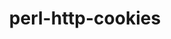 ---
title: "perl-http-cookies"
layout: cache
categories: [package, develop]
meta: {"versions": ["6.10"], "compilers": ["gcc@=7.3.1"], "oss": ["amzn2"], "platforms": ["linux"], "targets": ["aarch64", "neoverse_n1", "x86_64_v3"], "stacks": ["aws-ahug", "aws-ahug-aarch64", "root"], "num_specs": 9, "num_specs_by_stack": {"root": 9, "aws-ahug-aarch64": 8, "aws-ahug": 1}}
spec_details: [{"hash": "x2h2b6ccj22hirsdc6g4vlqcinnd2ywz", "compiler": "gcc@=7.3.1", "versions": ["6.10"], "os": "amzn2", "platform": "linux", "target": "aarch64", "variants": ["build_system=perl"], "stacks": ["root", "aws-ahug-aarch64"], "size": "-", "tarball": "https://binaries.spack.io/develop/build_cache/linux-amzn2-aarch64/gcc-7.3.1/perl-http-cookies-6.10/linux-amzn2-aarch64-gcc-7.3.1-perl-http-cookies-6.10-x2h2b6ccj22hirsdc6g4vlqcinnd2ywz.spack"}, {"hash": "rvucyoqlqhu6kuhdku4oxgskv76pdpmw", "compiler": "gcc@=7.3.1", "versions": ["6.10"], "os": "amzn2", "platform": "linux", "target": "aarch64", "variants": ["build_system=perl"], "stacks": ["root", "aws-ahug-aarch64"], "size": "-", "tarball": "https://binaries.spack.io/develop/build_cache/linux-amzn2-aarch64/gcc-7.3.1/perl-http-cookies-6.10/linux-amzn2-aarch64-gcc-7.3.1-perl-http-cookies-6.10-rvucyoqlqhu6kuhdku4oxgskv76pdpmw.spack"}, {"hash": "ffg5smblp4g336fxef3xkoo2znwmivqb", "compiler": "gcc@=7.3.1", "versions": ["6.10"], "os": "amzn2", "platform": "linux", "target": "aarch64", "variants": ["build_system=perl"], "stacks": ["root", "aws-ahug-aarch64"], "size": "-", "tarball": "https://binaries.spack.io/develop/build_cache/linux-amzn2-aarch64/gcc-7.3.1/perl-http-cookies-6.10/linux-amzn2-aarch64-gcc-7.3.1-perl-http-cookies-6.10-ffg5smblp4g336fxef3xkoo2znwmivqb.spack"}, {"hash": "tbpbked6towwmcdknxhc7m4hvmsnc5fx", "compiler": "gcc@=7.3.1", "versions": ["6.10"], "os": "amzn2", "platform": "linux", "target": "aarch64", "variants": ["build_system=perl"], "stacks": ["root", "aws-ahug-aarch64"], "size": "-", "tarball": "https://binaries.spack.io/develop/build_cache/linux-amzn2-aarch64/gcc-7.3.1/perl-http-cookies-6.10/linux-amzn2-aarch64-gcc-7.3.1-perl-http-cookies-6.10-tbpbked6towwmcdknxhc7m4hvmsnc5fx.spack"}, {"hash": "gv5xvsxk2r2pdzx37wimzp56kor7nnjg", "compiler": "gcc@=7.3.1", "versions": ["6.10"], "os": "amzn2", "platform": "linux", "target": "neoverse_n1", "variants": ["build_system=perl"], "stacks": ["root", "aws-ahug-aarch64"], "size": "-", "tarball": "https://binaries.spack.io/develop/build_cache/linux-amzn2-neoverse_n1/gcc-7.3.1/perl-http-cookies-6.10/linux-amzn2-neoverse_n1-gcc-7.3.1-perl-http-cookies-6.10-gv5xvsxk2r2pdzx37wimzp56kor7nnjg.spack"}, {"hash": "fu2ocib2afuosf5ou7pdoq6fwoyqceeo", "compiler": "gcc@=7.3.1", "versions": ["6.10"], "os": "amzn2", "platform": "linux", "target": "neoverse_n1", "variants": ["build_system=perl"], "stacks": ["root", "aws-ahug-aarch64"], "size": "-", "tarball": "https://binaries.spack.io/develop/build_cache/linux-amzn2-neoverse_n1/gcc-7.3.1/perl-http-cookies-6.10/linux-amzn2-neoverse_n1-gcc-7.3.1-perl-http-cookies-6.10-fu2ocib2afuosf5ou7pdoq6fwoyqceeo.spack"}, {"hash": "cltfho2l3h3xaamvnc4qp5jp32hxqext", "compiler": "gcc@=7.3.1", "versions": ["6.10"], "os": "amzn2", "platform": "linux", "target": "neoverse_n1", "variants": ["build_system=perl"], "stacks": ["root", "aws-ahug-aarch64"], "size": "-", "tarball": "https://binaries.spack.io/develop/build_cache/linux-amzn2-neoverse_n1/gcc-7.3.1/perl-http-cookies-6.10/linux-amzn2-neoverse_n1-gcc-7.3.1-perl-http-cookies-6.10-cltfho2l3h3xaamvnc4qp5jp32hxqext.spack"}, {"hash": "3pdqgxevwszupysrocpocy2jy23ni2up", "compiler": "gcc@=7.3.1", "versions": ["6.10"], "os": "amzn2", "platform": "linux", "target": "neoverse_n1", "variants": ["build_system=perl"], "stacks": ["root", "aws-ahug-aarch64"], "size": "-", "tarball": "https://binaries.spack.io/develop/build_cache/linux-amzn2-neoverse_n1/gcc-7.3.1/perl-http-cookies-6.10/linux-amzn2-neoverse_n1-gcc-7.3.1-perl-http-cookies-6.10-3pdqgxevwszupysrocpocy2jy23ni2up.spack"}, {"hash": "53cbjxcnjmejb7shhhcabvfkowppotrx", "compiler": "gcc@=7.3.1", "versions": ["6.10"], "os": "amzn2", "platform": "linux", "target": "x86_64_v3", "variants": ["build_system=perl"], "stacks": ["aws-ahug", "root"], "size": "-", "tarball": "https://binaries.spack.io/develop/build_cache/linux-amzn2-x86_64_v3/gcc-7.3.1/perl-http-cookies-6.10/linux-amzn2-x86_64_v3-gcc-7.3.1-perl-http-cookies-6.10-53cbjxcnjmejb7shhhcabvfkowppotrx.spack"}]
---